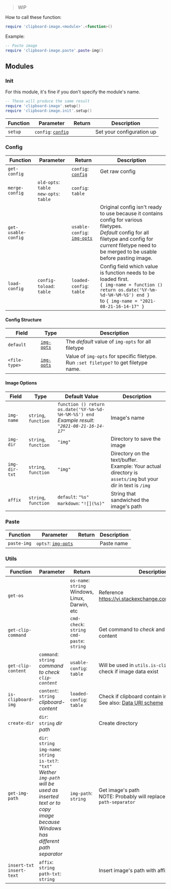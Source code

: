> WIP

How to call these function:

```lua
require 'clipboard-image.<module>'.<function>()
```

Example:
```lua
-- Paste image
require 'clipboard-image.paste'.paste-img()
```
## Modules

### Init

For this module, it's fine if you don't specify the module's name.

```lua
-- These will produce the same result
require 'clipboard-image'.setup()
require 'clipboard-image.init'.setup()
```

| Function | Parameter                                                          | Return | Description               |
|----------|--------------------------------------------------------------------|--------|---------------------------|
| `setup`  | `config`: [`config`](#config-structure) |        | Set your configuration up |

### Config

| Function            | Parameter                                     | Return                   | Description                                                                                                                                                                                                        |
|---------------------|-----------------------------------------------|--------------------------|--------------------------------------------------------------------------------------------------------------------------------------------------------------------------------------------------------------------|
| `get-config`        |                                               | `config`: [`config`](#config-structure)        | Get raw config                                                                                                                                                                                                     |
| `merge-config`      | `old-opts`: `table` </br> `new-opts`: `table` | `config`: `table`        |                                                                                                                                                                                                                    |
| `get-usable-config` |                                               | `usable-config`: [`img-opts`](#image-options) | Original config isn't ready to use because it contains config for various filetypes. <br> *Default* config for all filetype and config for *current* filetype need to be merged to be usable before pasting image. |
| `load-config`       | `config-toload`: `table`                      | `loaded-config`: `table` | Config field which value is function needs to be loaded first. <br> `{ img-name = function () return os.date('%Y-%m-%d-%H-%M-%S') end }` <br> to `{ img-name = "2021-08-21-16-14-17" }`                            |

#### Config Structure

| Field         | Type                        | Description                                                                                       |
|---------------|-----------------------------|---------------------------------------------------------------------------------------------------|
| `default`     | [`img-opts`](#image-options) | The *default* value of `img-opts` for all filetype                                  |
| `<file-type>` | [`img-opts`](#image-options) | Value of `img-opts` for specific filetype.<br> Run `:set filetype?` to get filetype name.<br> |

#### Image Options
| Field         | Type                 | Default Value                                                                                       | Description                                                                                                                                                                            |
|---------------|----------------------|-----------------------------------------------------------------------------------------------------|----------------------------------------------------------------------------------------------------------------------------------------------------------------------------------------|
| `img-name`    | `string`, `function` | `function () return os.date('%Y-%m-%d-%H-%M-%S') end` <br>*Example result: `"2021-08-21-16-14-17"`* | Image's name                                                                                                                                                                           |
| `img-dir`     | `string`, `function` | `"img"`                                                                                             | Directory to save the image                                                                                                                                                            |
| `img-dir-txt` | `string`, `function` | `"img"`                                                                                             | Directory on the text/buffer.<br> Example: Your actual directory is `assets/img` but your dir in text is `/img` |
| `affix`       | `string`, `function` | `default`: `"%s"`<br> `markdown`: `"![](%s)"`                                                       | String that sandwiched the image's path                                                                                                                                                |

### Paste
| Function    | Parameter                                | Return | Description |
|-------------|------------------------------------------|--------|-------------|
| `paste-img` | `opts?`: [`img-opts`](#image-options) |        | Paste name  |

### Utils
| Function                        | Parameter                                                                                                                                                                                                       | Return                                             | Description                                                                                                          |
|---------------------------------|-----------------------------------------------------------------------------------------------------------------------------------------------------------------------------------------------------------------|----------------------------------------------------|----------------------------------------------------------------------------------------------------------------------|
| `get-os`                        |                                                                                                                                                                                                                 | `os-name`: `string`<br>Windows, Linux, Darwin, etc | Reference https://vi.stackexchange.com/a/2577/33116                                                                  |
| `get-clip-command`              |                                                                                                                                                                                                                 | `cmd-check`: `string`<br>`cmd-paste`: `string`     | Get command to *check* and *paste* clipboard content                                                                 |
| `get-clip-content`              | `command`: `string`<br>*command to check `clip-content`*                                                                                                                                                        | `usable-config`: `table`                           | Will be used in `utils.is-clipboard-img` to check if image data exist                                                |
| `is-clipboard-img`              | `content`: `string`<br> *clipboard-content*                                                                                                                                                                     | `loaded-config`: `table`                           | Check if clipboard contain image data<br> See also: [Data URI scheme](https://en.wikipedia.org/wiki/Data-URI-scheme) |
| `create-dir`                    | `dir`: `string` *dir path*                                                                                                                                                                                      |                                                    | Create directory                                                                                                     |
| `get-img-path`                  | `dir`: `string`<br> `img-name`: `string`<br> `is-txt?`: `"txt"`<br> *Wether `img-path` will be used as inserted text or to copy image because Windows has different path separator* | `img-path`: `string`                               | Get image's path<br>NOTE: Probably will replace `is-txt` with `path-separator`                                            |
| `insert-txt` <br> `insert-text` | `affix`: `string` <br> `path-txt`: `string`                                                                                                                                                                          |                                                    | Insert image's path with affix                                                                                      |
